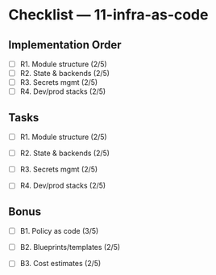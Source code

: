 # Checklist — 11-infra-as-code

## Implementation Order
- [ ] R1. Module structure (2/5)
- [ ] R2. State & backends (2/5)
- [ ] R3. Secrets mgmt (2/5)
- [ ] R4. Dev/prod stacks (2/5)

## Tasks

- [ ] R1. Module structure (2/5)

- [ ] R2. State & backends (2/5)

- [ ] R3. Secrets mgmt (2/5)

- [ ] R4. Dev/prod stacks (2/5)

## Bonus

- [ ] B1. Policy as code (3/5)

- [ ] B2. Blueprints/templates (2/5)

- [ ] B3. Cost estimates (2/5)
